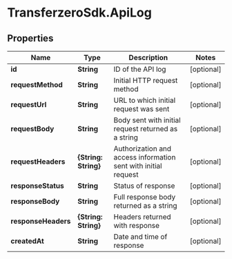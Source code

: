 # TransferzeroSdk.ApiLog

## Properties
Name | Type | Description | Notes
------------ | ------------- | ------------- | -------------
**id** | **String** | ID of the API log | [optional] 
**requestMethod** | **String** | Initial HTTP request method | [optional] 
**requestUrl** | **String** | URL to which initial request was sent | [optional] 
**requestBody** | **String** | Body sent with initial request returned as a string | [optional] 
**requestHeaders** | **{String: String}** | Authorization and access information sent with initial request | [optional] 
**responseStatus** | **String** | Status of response | [optional] 
**responseBody** | **String** | Full response body returned as a string | [optional] 
**responseHeaders** | **{String: String}** | Headers returned with response | [optional] 
**createdAt** | **String** | Date and time of response | [optional] 


